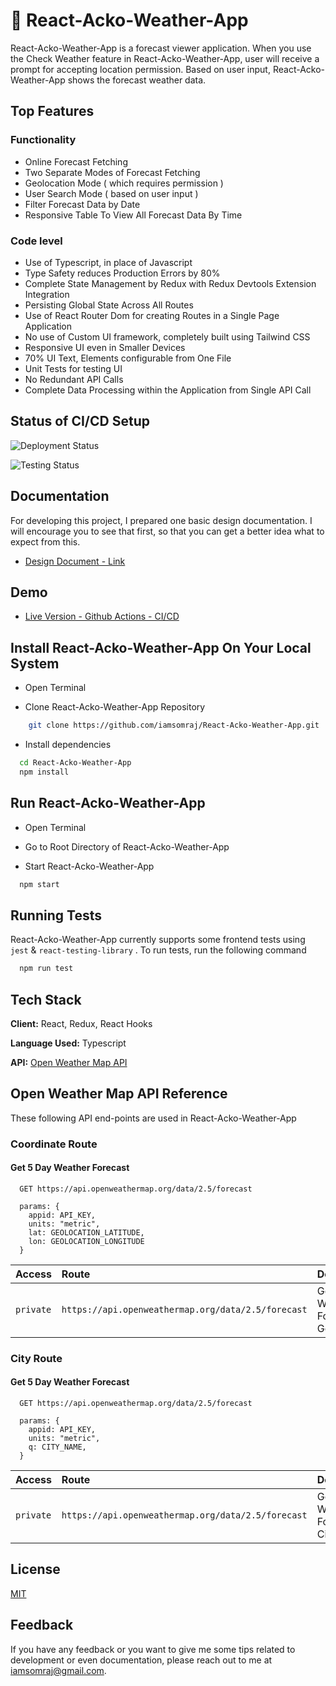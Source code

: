 # 🍃 React-Acko-Weather-App

React-Acko-Weather-App is a forecast viewer application. When you use the Check Weather feature in React-Acko-Weather-App, user will receive a prompt for accepting location permission. Based on user input, React-Acko-Weather-App shows the forecast weather data.

## Top Features

### Functionality

- Online Forecast Fetching
- Two Separate Modes of Forecast Fetching
- Geolocation Mode ( which requires permission )
- User Search Mode ( based on user input )
- Filter Forecast Data by Date
- Responsive Table To View All Forecast Data By Time

### Code level

- Use of Typescript, in place of Javascript
- Type Safety reduces Production Errors by 80%
- Complete State Management by Redux with Redux Devtools Extension Integration
- Persisting Global State Across All Routes
- Use of React Router Dom for creating Routes in a Single Page Application
- No use of Custom UI framework, completely built using Tailwind CSS
- Responsive UI even in Smaller Devices
- 70% UI Text, Elements configurable from One File
- Unit Tests for testing UI
- No Redundant API Calls
- Complete Data Processing within the Application from Single API Call

## Status of CI/CD Setup

![Deployment Status](https://github.com/iamsomraj/React-Acko-Weather-App/actions/workflows/main.yml/badge.svg)

![Testing Status](https://github.com/iamsomraj/React-Acko-Weather-App/actions/workflows/unit-tests.yml/badge.svg)

## Documentation

For developing this project, I prepared one basic design documentation. I will encourage you to see that first, so that you can get a better idea what to expect from this.

- [Design Document - Link](https://viewer.diagrams.net/?tags=%7B%7D&highlight=0000ff&edit=_blank&layers=1&nav=1&title=Acko%20Weather%20Design%20Document#Uhttps%3A%2F%2Fdrive.google.com%2Fuc%3Fid%3D1LDoDDeXxr86frGwT0wGW1eg2tLLtGAFS%26export%3Ddownload)

## Demo

- [Live Version - Github Actions - CI/CD](https://iamsomraj.github.io/React-Acko-Weather-App/)

## Install React-Acko-Weather-App On Your Local System

- Open Terminal

- Clone React-Acko-Weather-App Repository

```bash
    git clone https://github.com/iamsomraj/React-Acko-Weather-App.git
```

- Install dependencies

```bash
  cd React-Acko-Weather-App
  npm install
```

## Run React-Acko-Weather-App

- Open Terminal

- Go to Root Directory of React-Acko-Weather-App

- Start React-Acko-Weather-App

```bash
  npm start
```

## Running Tests

React-Acko-Weather-App currently supports some frontend tests using `jest` & `react-testing-library` . To run tests, run the following command

```bash
  npm run test
```

## Tech Stack

**Client:** React, Redux, React Hooks

**Language Used:** Typescript

**API:** [Open Weather Map API](https://openweathermap.org/forecast5)

## Open Weather Map API Reference

These following API end-points are used in React-Acko-Weather-App

### Coordinate Route

#### Get 5 Day Weather Forecast

```http
  GET https://api.openweathermap.org/data/2.5/forecast
```

```
  params: {
    appid: API_KEY,
    units: "metric",
    lat: GEOLOCATION_LATITUDE,
    lon: GEOLOCATION_LONGITUDE
  }
```

| Access    | Route                                              | Description                               |
| :-------- | :------------------------------------------------- | :---------------------------------------- |
| `private` | `https://api.openweathermap.org/data/2.5/forecast` | Get 5 Day Weather Forecast By Geolocation |

### City Route

#### Get 5 Day Weather Forecast

```http
  GET https://api.openweathermap.org/data/2.5/forecast
```

```
  params: {
    appid: API_KEY,
    units: "metric",
    q: CITY_NAME,
  }
```

| Access    | Route                                              | Description                        |
| :-------- | :------------------------------------------------- | :--------------------------------- |
| `private` | `https://api.openweathermap.org/data/2.5/forecast` | Get 5 Day Weather Forecast By City |

## License

[MIT](https://choosealicense.com/licenses/mit/)

## Feedback

If you have any feedback or you want to give me some tips related to development or even documentation, please reach out to me at iamsomraj@gmail.com.
